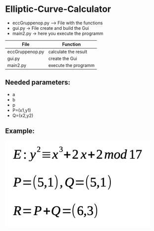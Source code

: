 # Elliptic-Curve-Calculator

* eccGruppenop.py --> File with the functions
* gui.py -> File create and build the Gui 
* main2.py -> here you execute the programm

File | Function
------------ | -------------
eccGruppenop.py | calculate the result
gui.py | create the Gui
main2.py | execute the programm

## Needed parameters:

* a
* b
* p
* P=(x1,y1)
* Q=(x2,y2)

## Example:

![alt text](./example.png)

